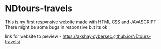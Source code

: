 # NDtours-travels
This is my first responsive website made with HTML CSS and JAVASCRIPT
There might be some bugs in responsive but its ok 

link for website to preview - https://akshay-cybersec.github.io/NDtours-travels/
